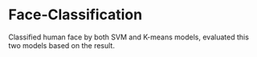 # Face-Classification
Classified human face by both SVM and K-means models, evaluated this two models based on the result.
